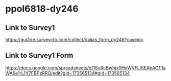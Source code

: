 # ppol6818-dy246

## Link to Survey1
https://gui2de.surveycto.com/collect/daijas_form_dy246?caseid=


## Link to Survey1 Form
https://docs.google.com/spreadsheets/d/1SyRcBwbjx0HxWVFLiSEAbACT1aWA6e1rL1Y7FBPzRRQ/edit?gid=173565134#gid=173565134
